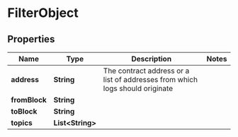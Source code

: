

# FilterObject


## Properties

| Name | Type | Description | Notes |
|------------ | ------------- | ------------- | -------------|
|**address** | **String** | The contract address or a list of addresses from which logs should originate |  |
|**fromBlock** | **String** |  |  |
|**toBlock** | **String** |  |  |
|**topics** | **List&lt;String&gt;** |  |  |



